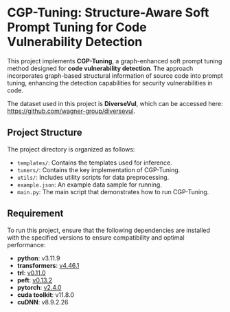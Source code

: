 # CGP-Tuning: Structure-Aware Soft Prompt Tuning for Code Vulnerability Detection

This project implements **CGP-Tuning**, a graph-enhanced soft prompt tuning method designed for **code vulnerability detection**. The approach incorporates graph-based structural information of source code into prompt tuning, enhancing the detection capabilities for security vulnerabilities in code.

The dataset used in this project is **DiverseVul**, which can be accessed here: https://github.com/wagner-group/diversevul.

## Project Structure

The project directory is organized as follows:

- `templates/`: Contains the templates used for inference.
- `tuners/`: Contains the key implementation of CGP-Tuning.
- `utils/`: Includes utility scripts for data preprocessing.
- `example.json`: An example data sample for running.
- `main.py`: The main script that demonstrates how to run CGP-Tuning.

## Requirement

To run this project, ensure that the following dependencies are installed with the specified versions to ensure compatibility and optimal performance:

- **python**: v3.11.9
- **transformers**: [v4.46.1](https://github.com/huggingface/transformers)
- **trl**: [v0.11.0](https://github.com/huggingface/trl)
- **peft**: [v0.13.2](https://github.com/huggingface/peft)
- **pytorch**: [v2.4.0](https://pytorch.org/)
- **cuda toolkit**: v11.8.0  
- **cuDNN**: v8.9.2.26
